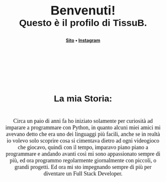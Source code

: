 <h1 align="center" style="text-decorations: none; text-align: center; font-size: 40px; font-family: Arial; margin-top: 100px; margin-bottom: 0px;"><br>Benvenuti!
<br>
</h1>


<h4 align="center" style="text-decorations: none; text-align: center; font-size: 30px; font-family: Arial; margin-top: 0px; margin-bottom: 0px">Questo è il profilo di <b>TissuB</b>.</p>
<h4>

<p align="center" style="margin-bottom: 105px;">
      <a href="https://tissub.com/">Sito</a> •
    <a href="https://www.instagram.com/cristo.damn/">Instagram</a>
</p>

<br>

<h3 align="center" style="text-decorations: none; text-align: center; font-size: 28px; font-family: arial; margin-top: 40px; margin-bottom: 10px">La mia Storia:</h3>
<br>

<p align="center" style="text-decorations: none; text-align: center; font-size: 18px; font-family: consolas; margin-bottom: 24px">
    Circa un paio di anni fa ho iniziato solamente per curiosità ad imparare a programmare con Python, in quanto alcuni miei amici mi avevano detto che era uno dei linguaggi più facili, anche se in realtà io volevo solo scoprire cosa si cimentava dietro ad ogni videogioco che giocavo, quindi con il tempo, imparavo piano piano a programmare e andando avanti così mi sono appassionato sempre di più, ed ora programmo regolarmente giornalmente con piccoli, o grandi progetti. Ed ora mi sto impegnando sempre di più per diventare un Full Stack Developer.
</p>
<br>
